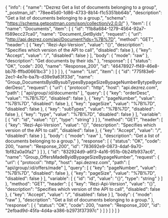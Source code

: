 {
  "info": {
    "name": "Dezrez Get a list of documents belonging to a group",
    "_postman_id": "78ee45d0-1d86-4733-8b14-f1c5351bb64b",
    "description": "Get a list of documents belonging to a group.",
    "schema": "https://schema.getpostman.com/json/collection/v2.0.0/"
  },
  "item": [
    {
      "name": "Documents",
      "item": [
        {
          "id": "f1b8a684-1279-4564-92a7-f589ecc27ca0",
          "name": "Document_GetByids",
          "request": {
            "url": "http://api.dezrez.com/api/Document?ids=%7B%7D",
            "method": "GET",
            "header": [
              {
                "key": "Rezi-Api-Version",
                "value": "{}",
                "description": "Specifies which version of the API to call",
                "disabled": false
              },
              {
                "key": "Accept",
                "value": "*/*",
                "disabled": false
              }
            ],
            "body": {
              "mode": "raw"
            },
            "description": "Get documents by their ids."
          },
          "response": [
            {
              "status": "OK",
              "code": 200,
              "name": "Response_200",
              "id": "46478927-ff49-46e8-bb78-fffbd0661bc3"
            }
          ]
        }
      ]
    },
    {
      "name": "List",
      "item": [
        {
          "id": "775f83e6-2ec1-4e7e-ba7b-d39e9a63f33d",
          "name": "Group_DocumentsByidBysubTypesBypageSizeBypageNumberBytypeByorderDesc",
          "request": {
            "url": {
              "protocol": "http",
              "host": "api.dezrez.com",
              "path": [
                "api/group/:id/documents"
              ],
              "query": [
                {
                  "key": "orderDesc",
                  "value": "%7B%7D",
                  "disabled": false
                },
                {
                  "key": "pageNumber",
                  "value": "%7B%7D",
                  "disabled": false
                },
                {
                  "key": "pageSize",
                  "value": "%7B%7D",
                  "disabled": false
                },
                {
                  "key": "subTypes",
                  "value": "%7B%7D",
                  "disabled": false
                },
                {
                  "key": "type",
                  "value": "%7B%7D",
                  "disabled": false
                }
              ],
              "variable": [
                {
                  "id": "id",
                  "value": "{}",
                  "type": "string"
                }
              ]
            },
            "method": "GET",
            "header": [
              {
                "key": "Rezi-Api-Version",
                "value": "{}",
                "description": "Specifies which version of the API to call",
                "disabled": false
              },
              {
                "key": "Accept",
                "value": "*/*",
                "disabled": false
              }
            ],
            "body": {
              "mode": "raw"
            },
            "description": "Get a list of documents belonging to a group."
          },
          "response": [
            {
              "status": "OK",
              "code": 200,
              "name": "Response_200",
              "id": "783692e9-0873-4daf-9a70-1bf82a0a0fa2"
            }
          ]
        },
        {
          "id": "832924d9-a6f3-4a16-951b-0b24fb937ac6",
          "name": "Group_OffersMadeByidBypageSizeBypageNumber",
          "request": {
            "url": {
              "protocol": "http",
              "host": "api.dezrez.com",
              "path": [
                "api/group/:id/offers/made"
              ],
              "query": [
                {
                  "key": "pageNumber",
                  "value": "%7B%7D",
                  "disabled": false
                },
                {
                  "key": "pageSize",
                  "value": "%7B%7D",
                  "disabled": false
                }
              ],
              "variable": [
                {
                  "id": "id",
                  "value": "{}",
                  "type": "string"
                }
              ]
            },
            "method": "GET",
            "header": [
              {
                "key": "Rezi-Api-Version",
                "value": "{}",
                "description": "Specifies which version of the API to call",
                "disabled": false
              },
              {
                "key": "Accept",
                "value": "*/*",
                "disabled": false
              }
            ],
            "body": {
              "mode": "raw"
            },
            "description": "Get a list of documents belonging to a group."
          },
          "response": [
            {
              "status": "OK",
              "code": 200,
              "name": "Response_200",
              "id": "2efbad9d-45fa-4d4a-a386-b2973f37397c"
            }
          ]
        }
      ]
    }
  ]
}